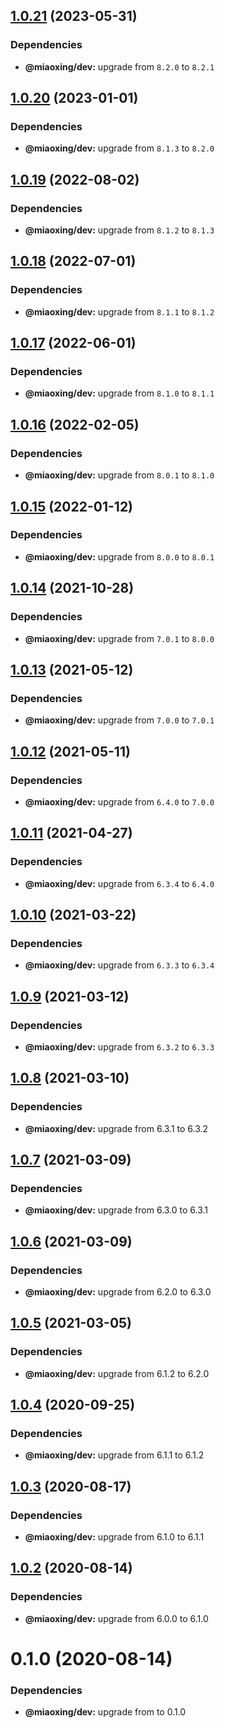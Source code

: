 ## [1.0.21](https://github.com/miaoxing/append-url/compare/v1.0.20...v1.0.21) (2023-05-31)





### Dependencies

* **@miaoxing/dev:** upgrade from `8.2.0` to `8.2.1`

## [1.0.20](https://github.com/miaoxing/append-url/compare/v1.0.19...v1.0.20) (2023-01-01)





### Dependencies

* **@miaoxing/dev:** upgrade from `8.1.3` to `8.2.0`

## [1.0.19](https://github.com/miaoxing/append-url/compare/v1.0.18...v1.0.19) (2022-08-02)





### Dependencies

* **@miaoxing/dev:** upgrade from `8.1.2` to `8.1.3`

## [1.0.18](https://github.com/miaoxing/append-url/compare/v1.0.17...v1.0.18) (2022-07-01)





### Dependencies

* **@miaoxing/dev:** upgrade from `8.1.1` to `8.1.2`

## [1.0.17](https://github.com/miaoxing/append-url/compare/v1.0.16...v1.0.17) (2022-06-01)





### Dependencies

* **@miaoxing/dev:** upgrade from `8.1.0` to `8.1.1`

## [1.0.16](https://github.com/miaoxing/append-url/compare/v1.0.15...v1.0.16) (2022-02-05)





### Dependencies

* **@miaoxing/dev:** upgrade from `8.0.1` to `8.1.0`

## [1.0.15](https://github.com/miaoxing/append-url/compare/v1.0.14...v1.0.15) (2022-01-12)





### Dependencies

* **@miaoxing/dev:** upgrade from `8.0.0` to `8.0.1`

## [1.0.14](https://github.com/miaoxing/append-url/compare/v1.0.13...v1.0.14) (2021-10-28)





### Dependencies

* **@miaoxing/dev:** upgrade from `7.0.1` to `8.0.0`

## [1.0.13](https://github.com/miaoxing/append-url/compare/v1.0.12...v1.0.13) (2021-05-12)





### Dependencies

* **@miaoxing/dev:** upgrade from `7.0.0` to `7.0.1`

## [1.0.12](https://github.com/miaoxing/append-url/compare/v1.0.11...v1.0.12) (2021-05-11)





### Dependencies

* **@miaoxing/dev:** upgrade from `6.4.0` to `7.0.0`

## [1.0.11](https://github.com/miaoxing/append-url/compare/v1.0.10...v1.0.11) (2021-04-27)





### Dependencies

* **@miaoxing/dev:** upgrade from `6.3.4` to `6.4.0`

## [1.0.10](https://github.com/miaoxing/append-url/compare/v1.0.9...v1.0.10) (2021-03-22)





### Dependencies

* **@miaoxing/dev:** upgrade from `6.3.3` to `6.3.4`

## [1.0.9](https://github.com/miaoxing/append-url/compare/v1.0.8...v1.0.9) (2021-03-12)





### Dependencies

* **@miaoxing/dev:** upgrade from `6.3.2` to `6.3.3`

## [1.0.8](https://github.com/miaoxing/append-url/compare/v1.0.7...v1.0.8) (2021-03-10)





### Dependencies

* **@miaoxing/dev:** upgrade from 6.3.1 to 6.3.2

## [1.0.7](https://github.com/miaoxing/append-url/compare/v1.0.6...v1.0.7) (2021-03-09)





### Dependencies

* **@miaoxing/dev:** upgrade from 6.3.0 to 6.3.1

## [1.0.6](https://github.com/miaoxing/append-url/compare/v1.0.5...v1.0.6) (2021-03-09)





### Dependencies

* **@miaoxing/dev:** upgrade from 6.2.0 to 6.3.0

## [1.0.5](https://github.com/miaoxing/append-url/compare/v1.0.4...v1.0.5) (2021-03-05)





### Dependencies

* **@miaoxing/dev:** upgrade from 6.1.2 to 6.2.0

## [1.0.4](https://github.com/miaoxing/append-url/compare/v1.0.3...v1.0.4) (2020-09-25)





### Dependencies

* **@miaoxing/dev:** upgrade from 6.1.1 to 6.1.2

## [1.0.3](https://github.com/miaoxing/append-url/compare/v1.0.2...v1.0.3) (2020-08-17)





### Dependencies

* **@miaoxing/dev:** upgrade from 6.1.0 to 6.1.1

## [1.0.2](https://github.com/miaoxing/append-url/compare/v1.0.1...v1.0.2) (2020-08-14)





### Dependencies

* **@miaoxing/dev:** upgrade from 6.0.0 to 6.1.0

# 0.1.0 (2020-08-14)





### Dependencies

* **@miaoxing/dev:** upgrade from  to 0.1.0

